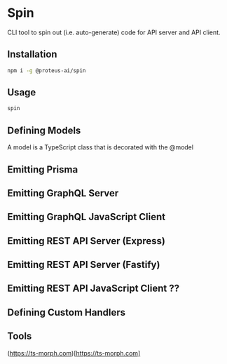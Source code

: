 # Spin

CLI tool to spin out (i.e. auto-generate) code for API server and API client.

## Installation

```bash
npm i -g @proteus-ai/spin
```

## Usage

```bash
spin
```

## Defining Models

A model is a TypeScript class that is decorated with the @model

## Emitting Prisma

## Emitting GraphQL Server

## Emitting GraphQL JavaScript Client

## Emitting REST API Server (Express)

## Emitting REST API Server (Fastify)

## Emitting REST API JavaScript Client ??

## Defining Custom Handlers

## Tools

(https://ts-morph.com)[https://ts-morph.com]
